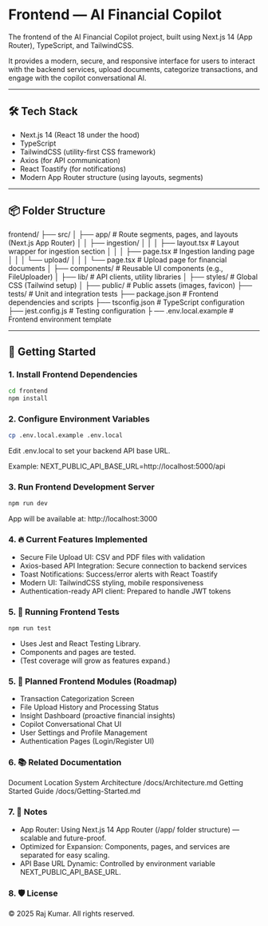 # Frontend — AI Financial Copilot

The frontend of the AI Financial Copilot project, built using Next.js 14 (App Router), TypeScript, and TailwindCSS.

It provides a modern, secure, and responsive interface for users to interact with the backend services, upload documents, categorize transactions, and engage with the copilot conversational AI.

---

## 🛠️ Tech Stack

- Next.js 14 (React 18 under the hood)
- TypeScript
- TailwindCSS (utility-first CSS framework)
- Axios (for API communication)
- React Toastify (for notifications)
- Modern App Router structure (using layouts, segments)

---

## 📦 Folder Structure

frontend/ ├── src/ 
          │ ├── app/ # Route segments, pages, and layouts (Next.js App Router) 
          │ │ ├── ingestion/ 
          │ │ │ ├── layout.tsx # Layout wrapper for ingestion section 
          │ │ │ ├── page.tsx # Ingestion landing page 
          │ │ │ └── upload/ 
          │ │ │ └── page.tsx # Upload page for financial documents 
          │ ├── components/ # Reusable UI components (e.g., FileUploader) 
          │ ├── lib/ # API clients, utility libraries 
          │ ├── styles/ # Global CSS (Tailwind setup) 
          │ ├── public/ # Public assets (images, favicon) 
          ├── tests/ # Unit and integration tests 
          ├── package.json # Frontend dependencies and scripts 
          ├── tsconfig.json # TypeScript configuration 
          ├── jest.config.js # Testing configuration ├
          ── .env.local.example # Frontend environment template

---

## 🚀 Getting Started

### 1. Install Frontend Dependencies

```bash
cd frontend
npm install
```

### 2. Configure Environment Variables
```bash
cp .env.local.example .env.local
```

Edit .env.local to set your backend API base URL.

Example:
NEXT_PUBLIC_API_BASE_URL=http://localhost:5000/api

### 3. Run Frontend Development Server
```bash
npm run dev
```

App will be available at: http://localhost:3000

### 4. 🔥 Current Features Implemented
* Secure File Upload UI: CSV and PDF files with validation
* Axios-based API Integration: Secure connection to backend services
* Toast Notifications: Success/error alerts with React Toastify
* Modern UI: TailwindCSS styling, mobile responsiveness
* Authentication-ready API client: Prepared to handle JWT tokens

### 5. 🧪 Running Frontend Tests
```bash
npm run test
```
* Uses Jest and React Testing Library.
* Components and pages are tested.
* (Test coverage will grow as features expand.)

### 5. 🧩 Planned Frontend Modules (Roadmap)
* Transaction Categorization Screen
* File Upload History and Processing Status
* Insight Dashboard (proactive financial insights)
* Copilot Conversational Chat UI
* User Settings and Profile Management
* Authentication Pages (Login/Register UI)

### 6. 📚 Related Documentation

Document	Location
System Architecture	/docs/Architecture.md
Getting Started Guide	/docs/Getting-Started.md

### 7. 📢 Notes

* App Router: Using Next.js 14 App Router (/app/ folder structure) — scalable and future-proof.
* Optimized for Expansion: Components, pages, and services are separated for easy scaling.
* API Base URL Dynamic: Controlled by environment variable NEXT_PUBLIC_API_BASE_URL.

### 8. 🛡️ License
© 2025 Raj Kumar. All rights reserved.